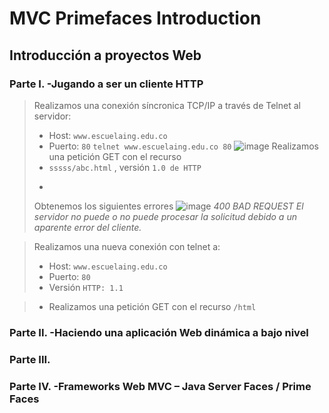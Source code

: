 # MVC Primefaces Introduction
## Introducción a proyectos Web

### Parte I. -Jugando a ser un cliente HTTP
> Realizamos una conexión síncronica TCP/IP a través de Telnet al servidor:
> * Host: ```www.escuelaing.edu.co``` 
> * Puerto: ```80``` 
> ``` telnet www.escuelaing.edu.co 80 ``` 
> ![image](https://user-images.githubusercontent.com/59893804/93660244-4b6cd380-fa12-11ea-94d1-5d95016488bd.png)
> Realizamos una petición GET con el recurso 
>* ```sssss/abc.html``` , versión ```1.0 de HTTP```
>* ``` GET sssss/abc.html HTTP/1.0
> Obtenemos los siguientes errores
> ![image](https://user-images.githubusercontent.com/59893804/93660276-a8688980-fa12-11ea-9475-cebf35520139.png)
> _400 BAD REQUEST
El servidor no puede o no puede procesar la solicitud debido a un aparente error del cliente._


> Realizamos una nueva conexión con telnet a:
> * Host: ```www.escuelaing.edu.co```
> * Puerto: ```80```
> * Versión ```HTTP: 1.1```

>
>
> * Realizamos una petición GET con el recurso ```/html```


### Parte II. -Haciendo una aplicación Web dinámica a bajo nivel
### Parte III.
### Parte IV. -Frameworks Web MVC – Java Server Faces / Prime Faces
